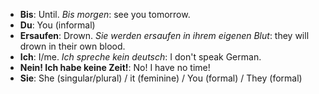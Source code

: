 - **Bis**: Until. *Bis morgen*: see you tomorrow.
- **Du**: You (informal)
- **Ersaufen**: Drown. *Sie werden ersaufen in ihrem eigenen Blut*: they will drown in their own blood.
- **Ich**: I/me. *Ich spreche kein deutsch*: I don't speak German.
- **Nein! Ich habe keine Zeit!**: No! I have no time!
- **Sie**: She (singular/plural) / it (feminine) / You (formal) / They (formal)